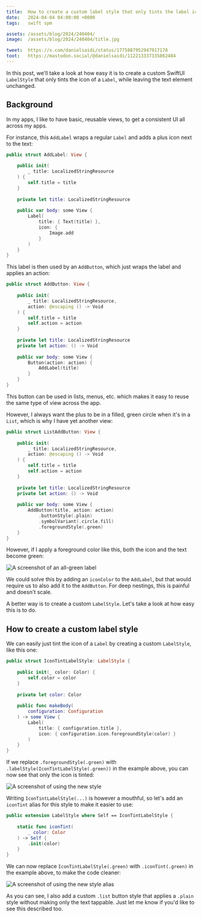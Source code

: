 ```yaml
---
title:  How to create a custom label style that only tints the label icon
date:   2024-04-04 04:00:00 +0000
tags:   swift spm

assets: /assets/blog/2024/240404/
image:  /assets/blog/2024/240404/title.jpg

tweet:  https://x.com/danielsaidi/status/1775887952947917178
toot:   https://mastodon.social/@danielsaidi/112213337335862484
---
```


In this post, we'll take a look at how easy it is to create a custom SwiftUI `LabelStyle` that only tints the icon of a `Label`, while leaving the text element unchanged.


## Background

In my apps, I like to have basic, reusable views, to get a consistent UI all across my apps.

For instance, this `AddLabel` wraps a regular `Label` and adds a plus icon next to the text:

```swift
public struct AddLabel: View {
    
    public init(
        _ title: LocalizedStringResource
    ) {
        self.title = title
    }
    
    private let title: LocalizedStringResource
    
    public var body: some View {
        Label(
            title: { Text(title) },
            icon: {
                Image.add
            }
        )
    }
}
```

This label is then used by an `AddButton`, which just wraps the label and applies an action:

```swift
public struct AddButton: View {
    
    public init(
        _ title: LocalizedStringResource,
        action: @escaping () -> Void
    ) {
        self.title = title
        self.action = action
    }
    
    private let title: LocalizedStringResource
    private let action: () -> Void
    
    public var body: some View {
        Button(action: action) {
            AddLabel(title)
        }
    }
}
```
This button can be used in lists, menus, etc. which makes it easy to reuse the same type of view across the app.

However, I always want the plus to be in a filled, green circle when it's in a `List`, which is why I have yet another view:

```swift
public struct ListAddButton: View {
    
    public init(
        _ title: LocalizedStringResource,
        action: @escaping () -> Void
    ) {
        self.title = title
        self.action = action
    }
    
    private let title: LocalizedStringResource
    private let action: () -> Void
    
    public var body: some View {
        AddButton(title, action: action)
            .buttonStyle(.plain)
            .symbolVariant(.circle.fill)
            .foregroundStyle(.green)
    }
}
```

However, if I apply a foreground color like this, both the icon and the text become green:

![A screenshot of an all-green label]({{page.assets}}foreground.jpg)

We could solve this by adding an `iconColor` to the `AddLabel`, but that would require us to also add it to the `AddButton`. For deep nestings, this is painful and doesn't scale.

A better way is to create a custom `LabelStyle`. Let's take a look at how easy this is to do.


## How to create a custom label style

We can easily just tint the icon of a `Label` by creating a custom `LabelStyle`, like this one:

```swift
public struct IconTintLabelStyle: LabelStyle {
    
    public init(_ color: Color) {
        self.color = color
    }
    
    private let color: Color
    
    public func makeBody(
        configuration: Configuration
    ) -> some View {
        Label(
            title: { configuration.title },
            icon: { configuration.icon.foregroundStyle(color) }
        )
    }
}
```

If we replace `.foregroundStyle(.green)` with `.labelStyle(IconTintLabelStyle(.green))` in the example above, you can now see that only the icon is tinted:

![A screenshot of using the new style]({{page.assets}}style.jpg)

Writing `IconTintLabelStyle(...)` is however a mouthful, so let's add an `iconTint` alias for this style to make it easier to use:

```swift
public extension LabelStyle where Self == IconTintLabelStyle {
    
    static func iconTint(
        _ color: Color
    ) -> Self {
        .init(color)
    }
}
```

We can now replace `IconTintLabelStyle(.green)` with `.iconTint(.green)` in the example above, to make the code cleaner:

![A screenshot of using the new style alias]({{page.assets}}stylealias.jpg)

As you can see, I also add a custom `.list` button style that applies a `.plain` style without making only the text tappable. Just let me know if you'd like to see this described too.